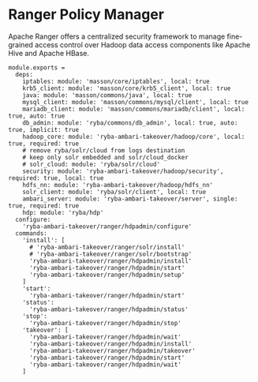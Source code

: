 
# Ranger Policy Manager

Apache Ranger offers a centralized security framework to manage fine-grained
access control over Hadoop data access components like Apache Hive and Apache HBase.

    module.exports =
      deps:
        iptables: module: 'masson/core/iptables', local: true
        krb5_client: module: 'masson/core/krb5_client', local: true
        java: module: 'masson/commons/java', local: true
        mysql_client: module: 'masson/commons/mysql/client', local: true
        mariadb_client: module: 'masson/commons/mariadb/client', local: true, auto: true
        db_admin: module: 'ryba/commons/db_admin', local: true, auto: true, implicit: true
        hadoop_core: module: 'ryba-ambari-takeover/hadoop/core', local: true, required: true
        # remove ryba/solr/cloud from logs destination
        # keep only solr embedded and solr/cloud_docker
        # solr_cloud: module: 'ryba/solr/cloud'
        security: module: 'ryba-ambari-takeover/hadoop/security', required: true, local: true
        hdfs_nn: module: 'ryba-ambari-takeover/hadoop/hdfs_nn'
        solr_client: module: 'ryba/solr/client', local: true
        ambari_server: module: 'ryba-ambari-takeover/server', single: true, required: true
        hdp: module: 'ryba/hdp'
      configure:
        'ryba-ambari-takeover/ranger/hdpadmin/configure'
      commands:
        'install': [
          # 'ryba-ambari-takeover/ranger/solr/install'
          # 'ryba-ambari-takeover/ranger/solr/bootstrap'
          'ryba-ambari-takeover/ranger/hdpadmin/install'
          'ryba-ambari-takeover/ranger/hdpadmin/start'
          'ryba-ambari-takeover/ranger/hdpadmin/setup'
        ]
        'start':
          'ryba-ambari-takeover/ranger/hdpadmin/start'
        'status':
          'ryba-ambari-takeover/ranger/hdpadmin/status'
        'stop':
          'ryba-ambari-takeover/ranger/hdpadmin/stop'
        'takeover': [
          'ryba-ambari-takeover/ranger/hdpadmin/wait'
          'ryba-ambari-takeover/ranger/hdpadmin/install'
          'ryba-ambari-takeover/ranger/hdpadmin/takeover'
          'ryba-ambari-takeover/ranger/hdpadmin/start'
          'ryba-ambari-takeover/ranger/hdpadmin/wait'
        ]
